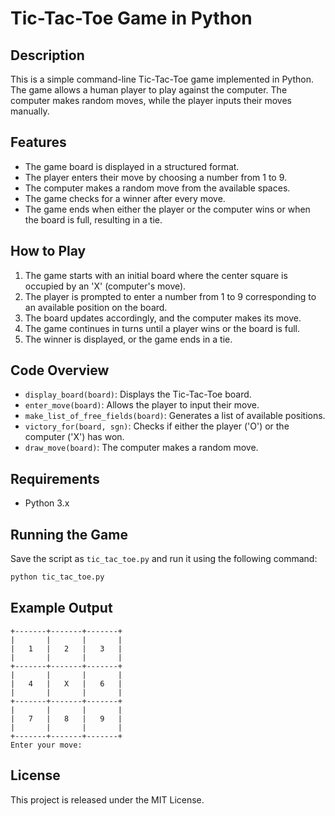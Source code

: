 # Tic-Tac-Toe Game in Python

## Description
This is a simple command-line Tic-Tac-Toe game implemented in Python. The game allows a human player to play against the computer. The computer makes random moves, while the player inputs their moves manually.

## Features
- The game board is displayed in a structured format.
- The player enters their move by choosing a number from 1 to 9.
- The computer makes a random move from the available spaces.
- The game checks for a winner after every move.
- The game ends when either the player or the computer wins or when the board is full, resulting in a tie.

## How to Play
1. The game starts with an initial board where the center square is occupied by an 'X' (computer's move).
2. The player is prompted to enter a number from 1 to 9 corresponding to an available position on the board.
3. The board updates accordingly, and the computer makes its move.
4. The game continues in turns until a player wins or the board is full.
5. The winner is displayed, or the game ends in a tie.

## Code Overview
- `display_board(board)`: Displays the Tic-Tac-Toe board.
- `enter_move(board)`: Allows the player to input their move.
- `make_list_of_free_fields(board)`: Generates a list of available positions.
- `victory_for(board, sgn)`: Checks if either the player ('O') or the computer ('X') has won.
- `draw_move(board)`: The computer makes a random move.

## Requirements
- Python 3.x

## Running the Game
Save the script as `tic_tac_toe.py` and run it using the following command:
```sh
python tic_tac_toe.py
```

## Example Output
```
+-------+-------+-------+
|       |       |       |
|   1   |   2   |   3   |
|       |       |       |
+-------+-------+-------+
|       |       |       |
|   4   |   X   |   6   |
|       |       |       |
+-------+-------+-------+
|       |       |       |
|   7   |   8   |   9   |
|       |       |       |
+-------+-------+-------+
Enter your move:
```

## License
This project is released under the MIT License.

